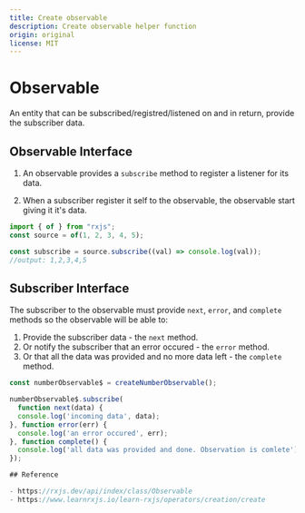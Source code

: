```yaml
---
title: Create observable
description: Create observable helper function
origin: original
license: MIT
---
```


# Observable

An entity that can be subscribed/registred/listened on and in return, provide the subscriber data.

## Observable Interface

1. An observable provides a `subscribe` method to register a listener for its data.

2. When a subscriber register it self to the observable, the observable start giving it it's data.

```js
import { of } from "rxjs";
const source = of(1, 2, 3, 4, 5);

const subscribe = source.subscribe((val) => console.log(val));
//output: 1,2,3,4,5
```

## Subscriber Interface

The subscriber to the observable must provide `next`, `error`, and `complete` methods so the observable will be able to:

1. Provide the subscriber data - the `next` method.
2. Or notify the subscriber that an error occured - the `error` method.
3. Or that all the data was provided and no more data left - the `complete` method.

```js
const numberObservable$ = createNumberObservable();

numberObservable$.subscribe(
  function next(data) {
  console.log('incoming data', data);
}, function error(err) {
  console.log('an error occured', err);
}, function complete() {
  console.log('all data was provided and done. Observation is comlete');
});

## Reference

- https://rxjs.dev/api/index/class/Observable
- https://www.learnrxjs.io/learn-rxjs/operators/creation/create
```
